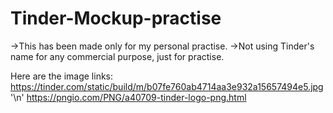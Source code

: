 # Tinder-Mockup-practise

->This has been made only for my personal practise.
->Not using Tinder's name for any commercial purpose, just for practise.

Here are the image links:
https://tinder.com/static/build/m/b07fe760ab4714aa3e932a15657494e5.jpg '\n'
https://pngio.com/PNG/a40709-tinder-logo-png.html
